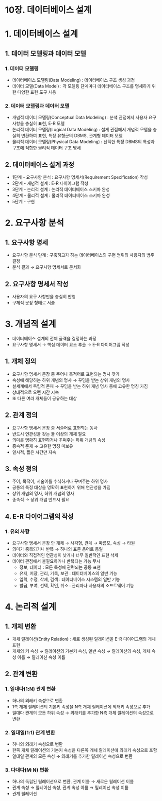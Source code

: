 # 10장. 데이터베이스 설계

# 1. 데이터베이스 설계

## 1. 데이터 모델링과 데이터 모델

### 1. 데이터 모델링

- 데이터베이스 모델링(Data Modeling) : 데이터베이스 구조 생성 과정
- 데이터 모델(Data Model) : 각 모델링 단계마다 데이터베이스 구조를 명세하기 위한 다양한 표현 도구 사용

### 2. 데이터 모델링과 데이터 모델

- 개념적 데이터 모델링(Conceptual Data Modeling) : 분석 관점에서 사용자 요구 사항을 충실히 표현, E-R 모델
- 논리적 데이터 모델링(Logical Data Modeling) : 설계 관점에서 개념적 모델을 충실히 변환하여 표현, 특정 유형군의 DBMS, 관계형 데이터 모델
- 물리적 데이터 모델링(Physical Data Modeling) : 선택한 특정 DBMS의 특성과 구조에 적합한 물리적 데이터 구조 명세

## 2. 데이터베이스 설계 과정

- 1단계 - 요구사항 분석 : 요구사항 명세서(Requirement Specification) 작성
- 2단계 - 개념적 설계 : E-R 다이어그램 작성
- 3단계 - 논리적 설계 : 논리적 데이터베이스 스키마 완성
- 4단계 - 물리적 설계 : 물리적 데이터베이스 스키마 완성
- 5단계 - 구현

# 2. 요구사항 분석

## 1. 요구사항 명세

- 요구사항 분석 단계 : 구축하고자 하는 데이터베이스의 구현 범위와 사용자의 범주 결정
- 분석 결과 → 요구사항 명세서로 문서화

## 2. 요구사항 명세서 작성

- 사용자의 요구 사항만을 충실히 반영
- 구체적 문장 형태로 서술

# 3. 개념적 설계

- 데이터베이스 설계의 전체 골격을 결정하는 과정
- 요구사항 명세서 → 핵심 데이터 요소 추출 → E-R 다이어그램 작성

## 1. 개체 정의

- 요구사항 명세서 문장 중 주어나 목적어로 표현되는 명사 찾기
- 속성에 해당하는 하위 개념의 명사 → 꾸밈을 받는 상위 개념의 명사
- 실세계에서 독립적 존재 → 꾸밈을 받는 하위 개념 명사 중에 고유한 명칭 가짐
- 상대적으로 오랜 시간 지속
- 또 다른 여러 개체들이 공유하는 대상

## 2. 관계 정의

- 요구사항 명세서 문장 중 서술어로 표현되는 동사
- 반드시 연관성을 갖는 둘 이상의 개체 필요
- 의미를 명확히 표현하거나 꾸며주는 하위 개념의 속성
- 종속적 존재 → 고유한 명칭 미보유
- 일시적, 짧은 시간만 지속

## 3. 속성 정의

- 주어, 목적어, 서술어를 수식하거나 꾸며주는 하위 명사
- 공통의 특정 대상을 명확히 표현하기 위해 연관성을 가짐
- 상위 개념의 명사, 하위 개념의 명사
- 종속적 → 상위 개념 반드시 필요

## 4. E-R 다이어그램의 작성

### 1. 유의 사항

- 요구사항 명세서 문장 안 개체 → 사각형, 관계 → 마름모, 속성 → 타원
- 의미가 중복되거나 반복 → 하나의 표준 용어로 통일
- 데이터와 직접적인 연관성이 낮거나 너무 일반적인 표현 삭제
- 데이터 관점에서 불필요하거나 반복되는 기능 무시
    - 정보, 데이터 : 모든 특성에 관련되는 공통 표현
    - 유지, 저장, 관리, 기록, 보관 : 데이터베이스의 일반 기능
    - 입력, 수정, 삭제, 검색 : 데이터베이스 시스템의 일반 기능
    - 발급, 부여, 선택, 확인, 취소 : 관리자나 사용자의 소프트웨어 기능

# 4. 논리적 설계

## 1. 개체 변환

- 개체 릴레이션(Entity Relation) : 새로 생성된 릴레이션을 E-R 다이어그램의 개체 표현
- 개체의 키 속성 → 릴레이션의 기본키 속성, 일반 속성 → 릴레이션의 속성, 개체 속성 이름 → 릴레이션 속성 이름

## 2. 관계 변환

### 1. 일대다(1:N) 관계 변환

- 하나의 외래키 속성으로 변환
- 1측 개체 릴레이션의 기본키 속성을 N측 개체 릴레이션에 외래키 속성으로 추가
- 일대다 관계의 모든 하위 속성 → 외래키를 추가한 N측 개체 릴레이션의 속성으로 변환

### 2. 일대일(1:1) 관계 변환

- 하나의 외래키 속성으로 변환
- 한쪽 개체 릴레이션의 기본키 속성을 다른쪽 개체 릴레이션에 외래키 속성으로 포함
- 일대일 관계의 모든 속성 → 외래키를 추가한 릴레이션 속성으로 변환

### 3. 다대다(M:N) 변환

- 하나의 독립된 릴레이션으로 변환, 관계 이름 → 새로운 릴레이션 이름
- 관계 속성 → 릴레이션 속성, 관계 속성 이름 → 릴레이션 속성 이름
- 관계 릴레이션